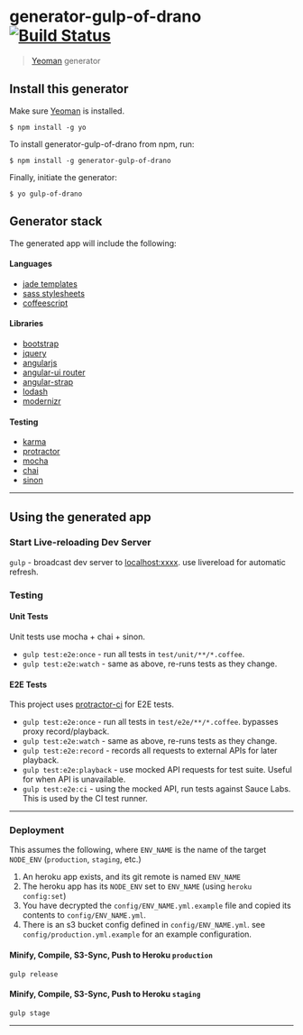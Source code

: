 # generator-gulp-of-drano [![Build Status](https://secure.travis-ci.org/lynndylanhurley/generator-gulp-of-drano.png?branch=master)](https://travis-ci.org/lynndylanhurley/generator-gulp-of-drano)

> [Yeoman](http://yeoman.io) generator

## Install this generator

Make sure [Yeoman](http://yeoman.io) is installed.

```
$ npm install -g yo
```

To install generator-gulp-of-drano from npm, run:

```
$ npm install -g generator-gulp-of-drano
```

Finally, initiate the generator:

```
$ yo gulp-of-drano
```

## Generator stack

The generated app will include the following:

#### Languages
* [jade templates](http://jade-lang.com/)
* [sass stylesheets](http://sass-lang.com/)
* [coffeescript](http://coffeescript.org/)

#### Libraries
* [bootstrap](http://getbootstrap.com/)
* [jquery](http://jquery.com/)
* [angularjs](http://angularjs.org/)
* [angular-ui router](https://github.com/angular-ui/ui-router)
* [angular-strap](http://mgcrea.github.io/angular-strap/)
* [lodash](http://lodash.com/docs)
* [modernizr](http://modernizr.com/)

#### Testing
* [karma](http://karma-runner.github.io/0.12/index.html)
* [protractor](https://github.com/angular/protractor)
* [mocha](http://mochajs.org/)
* [chai](http://chaijs.com/guide/installation/)
* [sinon](http://sinonjs.org/)

---

## Using the generated app

### Start Live-reloading Dev Server

`gulp` - broadcast dev server to [localhost:xxxx](http://localhost:xxxx). use livereload for automatic refresh.

### Testing

#### Unit Tests

Unit tests use mocha + chai + sinon.

* `gulp test:e2e:once` - run all tests in `test/unit/**/*.coffee`.
* `gulp test:e2e:watch` - same as above, re-runs tests as they change.

#### E2E Tests

This project uses [protractor-ci](https://github.com/lynndylanhurley/protractor-ci) for E2E tests.

* `gulp test:e2e:once` - run all tests in `test/e2e/**/*.coffee`. bypasses proxy record/playback.
* `gulp test:e2e:watch` - same as above, re-runs tests as they change.
* `gulp test:e2e:record` - records all requests to external APIs for later playback.
* `gulp test:e2e:playback` - use mocked API requests for test suite. Useful for when API is unavailable.
* `gulp test:e2e:ci` - using the mocked API, run tests against Sauce Labs. This is used by the CI test runner.

---

### Deployment

This assumes the following, where `ENV_NAME` is the name of the target `NODE_ENV` (`production`, `staging`, etc.)

1. An heroku app exists, and its git remote is named `ENV_NAME`
1. The heroku app has its `NODE_ENV` set to `ENV_NAME` (using `heroku config:set`)
1. You have decrypted the `config/ENV_NAME.yml.example` file and copied its contents to `config/ENV_NAME.yml`.
1. There is an s3 bucket config defined in `config/ENV_NAME.yml`. see `config/production.yml.example` for an example configuration.

#### Minify, Compile, S3-Sync, Push to Heroku `production`

`gulp release`

#### Minify, Compile, S3-Sync, Push to Heroku `staging`

`gulp stage`

---
